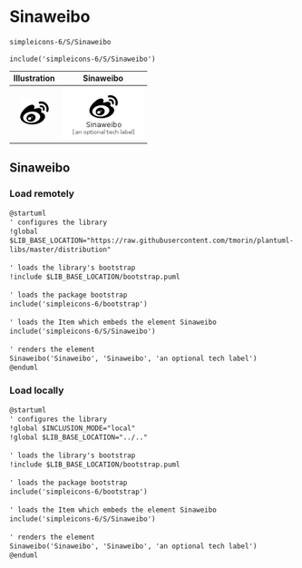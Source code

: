# Sinaweibo


```text
simpleicons-6/S/Sinaweibo
```

```text
include('simpleicons-6/S/Sinaweibo')
```



| Illustration | Sinaweibo |
| :---: | :---: |
| ![illustration for Illustration](../../simpleicons-6/S/Sinaweibo.png) | ![illustration for Sinaweibo](../../simpleicons-6/S/Sinaweibo.Local.png) |




## Sinaweibo

### Load remotely
```plantuml
@startuml
' configures the library
!global $LIB_BASE_LOCATION="https://raw.githubusercontent.com/tmorin/plantuml-libs/master/distribution"

' loads the library's bootstrap
!include $LIB_BASE_LOCATION/bootstrap.puml

' loads the package bootstrap
include('simpleicons-6/bootstrap')

' loads the Item which embeds the element Sinaweibo
include('simpleicons-6/S/Sinaweibo')

' renders the element
Sinaweibo('Sinaweibo', 'Sinaweibo', 'an optional tech label')
@enduml
```

### Load locally
```plantuml
@startuml
' configures the library
!global $INCLUSION_MODE="local"
!global $LIB_BASE_LOCATION="../.."

' loads the library's bootstrap
!include $LIB_BASE_LOCATION/bootstrap.puml

' loads the package bootstrap
include('simpleicons-6/bootstrap')

' loads the Item which embeds the element Sinaweibo
include('simpleicons-6/S/Sinaweibo')

' renders the element
Sinaweibo('Sinaweibo', 'Sinaweibo', 'an optional tech label')
@enduml
```

